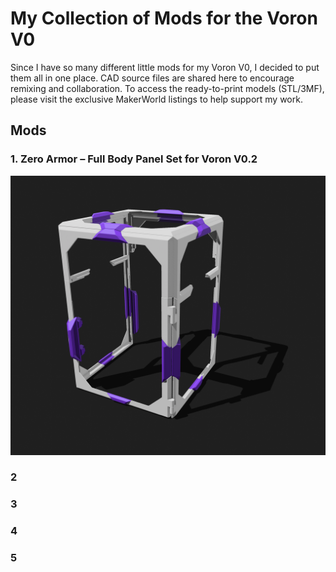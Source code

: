 # My Collection of Mods for the Voron V0

Since I have so many different little mods for my Voron V0, I decided to put them all in one place.
CAD source files are shared here to encourage remixing and collaboration.
To access the ready-to-print models (STL/3MF), please visit the exclusive MakerWorld listings to help support my work.

## Mods

### 1. Zero Armor – Full Body Panel Set for Voron V0.2

![Media/zeroarmor.png](Media/zeroarmor.png)

### 2

### 3

### 4

### 5
